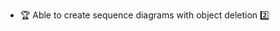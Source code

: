 * <span id="outcome-sequenceDiagrams-objectDeletion-one">:trophy: Able to create sequence diagrams with object deletion :two:</span>
